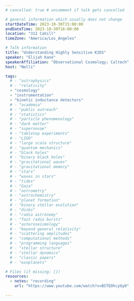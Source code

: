 ```yaml
---
# cancelled: true # uncomment if talk gets cancelled

# general information which usually does not change
startDateTime: 2023-10-30T15:00:00
endDateTime: 2023-10-30T16:00:00
location: "312 Cahill"
timeZone: "America/Los_Angeles"

# Talk information
title: "Understanding Highly Sensitive KIDS"
speaker: "Elijah Kane"
speakerAffiliation: "Observational Cosmology; Caltech"
host: "Nelli"

tags:
  # - "astrophysics"
  # - "relativity"
  - "cosmology"
  - "instrumentation"
  - "kinetic inductance detectors"
  # - "academia"
  # - "public outreach"
  # - "statistics"
  # - "particle phenomenology"
  # - "dark matter"
  # - "supernovae"
  # - "tabletop experiments"
  # - "LIGO"
  # - "large scale structure"
  # - "quantum mechanics"
  # - "black holes"
  # - "binary black holes"
  # - "gravitational waves"
  # - "gravitational memory"
  # - "stars"
  # - "waves in stars"
  # - "tides"
  # - "Gaia"
  # - "astrometry"
  # - "astrochemistry"
  # - "planet formation"
  # - "binary stellar evolution"
  # - "disks"
  # - "radio astronomy"
  # - "fast radio bursts"
  # - "asteroseismology"
  # - "beyond general relativity"
  # - "scattering amplitudes"
  # - "computational methods"
  # - "programming languages"
  # - "stellar structure"
  # - "stellar dynamics"
  # - "classic papers"
  # - "exoplanets"

# Files (if missing: [])
resources:
  - notes: "recording"
    url: "https://www.youtube.com/watch?v=BSTEOhcyUy0"

---
```



